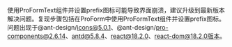 使用ProFormText组件并设置prefix图标可能导致界面崩溃，建议升级到最新版本解决问题。复现步骤包括在ProForm中使用ProFormText组件并设置prefix图标。问题出现于@ant-design/icons@5.0.1、@ant-design/pro-components@2.6.14、antd@5.8.4、react@18.2.0、react-dom@18.2.0版本。

